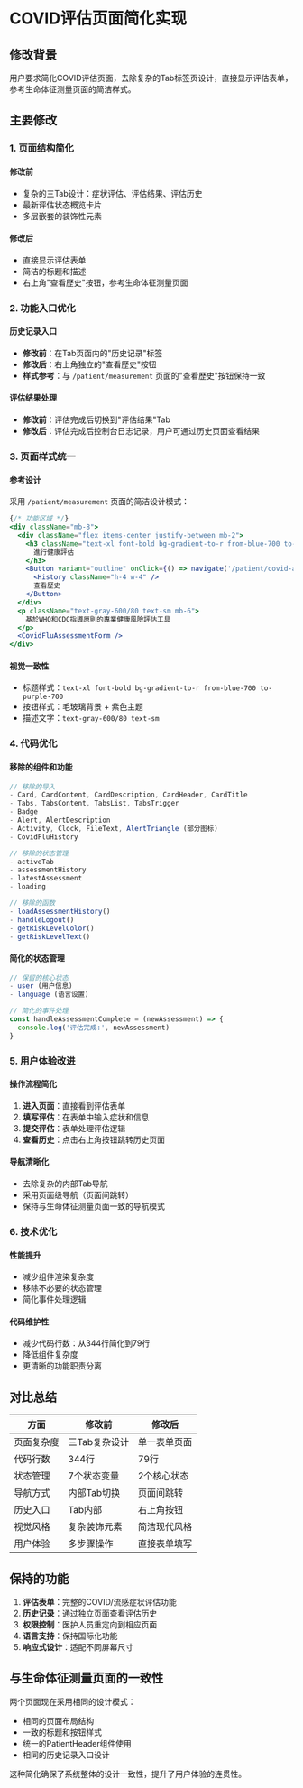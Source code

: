 # COVID评估页面简化实现

## 修改背景

用户要求简化COVID评估页面，去除复杂的Tab标签页设计，直接显示评估表单，参考生命体征测量页面的简洁样式。

## 主要修改

### 1. 页面结构简化

#### 修改前
- 复杂的三Tab设计：症状评估、评估结果、评估历史
- 最新评估状态概览卡片
- 多层嵌套的装饰性元素

#### 修改后
- 直接显示评估表单
- 简洁的标题和描述
- 右上角"查看歷史"按钮，参考生命体征测量页面

### 2. 功能入口优化

#### 历史记录入口
- **修改前**：在Tab页面内的"历史记录"标签
- **修改后**：右上角独立的"查看歷史"按钮
- **样式参考**：与 `/patient/measurement` 页面的"查看歷史"按钮保持一致

#### 评估结果处理
- **修改前**：评估完成后切换到"评估结果"Tab
- **修改后**：评估完成后控制台日志记录，用户可通过历史页面查看结果

### 3. 页面样式统一

#### 参考设计
采用 `/patient/measurement` 页面的简洁设计模式：
```jsx
{/* 功能区域 */}
<div className="mb-8">
  <div className="flex items-center justify-between mb-2">
    <h3 className="text-xl font-bold bg-gradient-to-r from-blue-700 to-purple-700 bg-clip-text text-transparent">
      進行健康評估
    </h3>
    <Button variant="outline" onClick={() => navigate('/patient/covid-assessment/history')}>
      <History className="h-4 w-4" />
      查看歷史
    </Button>
  </div>
  <p className="text-gray-600/80 text-sm mb-6">
    基於WHO和CDC指導原則的專業健康風險評估工具
  </p>
  <CovidFluAssessmentForm />
</div>
```

#### 视觉一致性
- 标题样式：`text-xl font-bold bg-gradient-to-r from-blue-700 to-purple-700`
- 按钮样式：毛玻璃背景 + 紫色主题
- 描述文字：`text-gray-600/80 text-sm`

### 4. 代码优化

#### 移除的组件和功能
```javascript
// 移除的导入
- Card, CardContent, CardDescription, CardHeader, CardTitle
- Tabs, TabsContent, TabsList, TabsTrigger
- Badge
- Alert, AlertDescription
- Activity, Clock, FileText, AlertTriangle (部分图标)
- CovidFluHistory

// 移除的状态管理
- activeTab
- assessmentHistory
- latestAssessment
- loading

// 移除的函数
- loadAssessmentHistory()
- handleLogout()
- getRiskLevelColor()
- getRiskLevelText()
```

#### 简化的状态管理
```javascript
// 保留的核心状态
- user (用户信息)
- language (语言设置)

// 简化的事件处理
const handleAssessmentComplete = (newAssessment) => {
  console.log('评估完成:', newAssessment)
}
```

### 5. 用户体验改进

#### 操作流程简化
1. **进入页面**：直接看到评估表单
2. **填写评估**：在表单中输入症状和信息
3. **提交评估**：表单处理评估逻辑
4. **查看历史**：点击右上角按钮跳转历史页面

#### 导航清晰化
- 去除复杂的内部Tab导航
- 采用页面级导航（页面间跳转）
- 保持与生命体征测量页面一致的导航模式

### 6. 技术优化

#### 性能提升
- 减少组件渲染复杂度
- 移除不必要的状态管理
- 简化事件处理逻辑

#### 代码维护性
- 减少代码行数：从344行简化到79行
- 降低组件复杂度
- 更清晰的功能职责分离

## 对比总结

| 方面 | 修改前 | 修改后 |
|------|--------|--------|
| 页面复杂度 | 三Tab复杂设计 | 单一表单页面 |
| 代码行数 | 344行 | 79行 |
| 状态管理 | 7个状态变量 | 2个核心状态 |
| 导航方式 | 内部Tab切换 | 页面间跳转 |
| 历史入口 | Tab内部 | 右上角按钮 |
| 视觉风格 | 复杂装饰元素 | 简洁现代风格 |
| 用户体验 | 多步骤操作 | 直接表单填写 |

## 保持的功能

1. **评估表单**：完整的COVID/流感症状评估功能
2. **历史记录**：通过独立页面查看评估历史
3. **权限控制**：医护人员重定向到相应页面
4. **语言支持**：保持国际化功能
5. **响应式设计**：适配不同屏幕尺寸

## 与生命体征测量页面的一致性

两个页面现在采用相同的设计模式：
- 相同的页面布局结构
- 一致的标题和按钮样式
- 统一的PatientHeader组件使用
- 相同的历史记录入口设计

这种简化确保了系统整体的设计一致性，提升了用户体验的连贯性。 